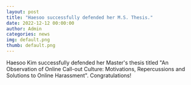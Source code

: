 ```yaml
---
layout: post
title: "Haesoo successfully defended her M.S. Thesis."
date: 2022-12-12 00:00:00
author: Admin
categories: news
img: default.png
thumb: default.png
---
```


Haesoo Kim successfully defended her Master's thesis titled "An Observation of Online Call-out Culture: Motivations, Repercussions and Solutions to Online Harassment". Congratulations!
